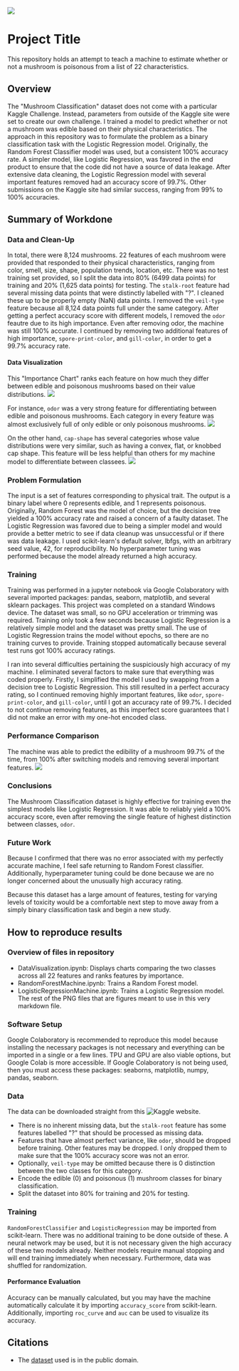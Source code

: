 ![](UTA-DataScience-Logo.png)

# Project Title

This repository holds an attempt to teach a machine to estimate whether or not a mushroom is poisonous from a list of 22 characteristics.

## Overview

The "Mushroom Classification" dataset does not come with a particular Kaggle Challenge. Instead, parameters from outside of the Kaggle site were set to create our own challenge. I trained a model to predict whether or not a mushroom was edible based on their physical characteristics. The approach in this repository was to formulate the problem as a binary classification task with the Logistic Regression model. Originally, the Random Forest Classifier model was used, but a consistent 100% accuracy rate. A simpler model, like Logistic Regression, was favored in the end product to ensure that the code did not have a source of data leakage. After extensive data cleaning, the Logistic Regression model with several important features removed had an accuracy score of 99.7%. Other submissions on the Kaggle site had similar success, ranging from 99% to 100% accuracies.

## Summary of Workdone

### Data and Clean-Up

In total, there were 8,124 mushrooms. 22 features of each mushroom were provided that responded to their physical characteristics, ranging from color, smell, size, shape, population trends, location, etc. There was no test training set provided, so I split the data into 80% (6499 data points) for training and 20% (1,625 data points) for testing. The `stalk-root` feature had several missing data points that were distinctly labelled with "?". I cleaned these up to be properly empty (NaN) data points. I removed the `veil-type` feature because all 8,124 data points full under the same category. After getting a perfect accuracy score with different models, I removed the `odor` feautre due to its high importance. Even after removing odor, the machine was still 100% accurate. I continued by removing two additional features of high importance, `spore-print-color`, and `gill-color`, in order to get a 99.7% accuracy rate.

#### Data Visualization

This "Importance Chart" ranks each feature on how much they differ between edible and poisonous mushrooms based on their value distributions.
![](figure1.png)

For instance, `odor` was a very strong feature for differentiating between edible and poisonous mushrooms. Each category in every feature was almost exclusively full of only edible or only poisonous mushrooms.
![](figure2.png) 

On the other hand, `cap-shape` has several categories whose value distributions were very similar, such as having a convex, flat, or knobbed cap shape. This feature will be less helpful than others for my machine model to differentiate between classees.
![](figure3.png) 

### Problem Formulation

The input is a set of features corresponding to physical trait. The output is a binary label where 0 represents edible, and 1 represents poisonous. Originally, Random Forest was the model of choice, but the decision tree yielded a 100% accuracy rate and raised a concern of a faulty dataset. The Logistic Regression was favored due to being a simpler model and would provide a better metric to see if data cleanup was unsuccessful or if there was data leakage. I used scikit-learn's default solver, lbfgs, with an arbitrary seed value, 42, for reproducibility. No hyperparameter tuning was performed because the model already returned a high accuracy.

### Training

Training was performed in a jupyter notebook via Google Colaboratory with several imported packages: pandas, seaborn, matplotlib, and several sklearn packages. This project was completed on a standard Windows device. The dataset was small, so no GPU acceleration or trimming was required. Training only took a few seconds because Logistic Regression is a relatively simple model and the dataset was pretty small. The use of Logistic Regression trains the model without epochs, so there are no training curves to provide. Training stopped automatically because several test runs got 100% accuracy ratings.

I ran into several difficulties pertaining the suspiciously high accuracy of my machine. I eliminated several factors to make sure that everything was coded properly. Firstly, I simplified the model I used by swapping from a decision tree to Logistic Regression. This still resulted in a perfect accuracy rating, so I continued removing highly important features, like `odor`, `spore-print-color`, and `gill-color`, until I got an accuracy rate of 99.7%. I decided to not continue removing features, as this imperfect score guarantees that I did not make an error with my one-hot encoded class.

### Performance Comparison

The machine was able to predict the edibility of a mushroom 99.7% of the time, from 100% after switching models and removing several important features.
![](figure4.png) 

### Conclusions

The Mushroom Classification dataset is highly effective for training even the simplest models like Logistic Regression. It was able to reliably yield a 100% accuracy score, even after removing the single feature of highest distinction between classes, `odor`.

### Future Work

Because I confirmed that there was no error associated with my perfectly accurate machine, I feel safe returning to Random Forest classifier. Additionally, hyperparameter tuning could be done because we are no longer concerned about the unusually high accuracy rating.

Because this dataset has a large amount of features, testing for varying levels of toxicity would be a comfortable next step to move away from a simply binary classification task and begin a new study.

## How to reproduce results 

### Overview of files in repository

* DataVisualization.ipynb: Displays charts comparing the two classes across all 22 features and ranks features by importance.
* RandomForestMachine.ipynb: Trains a Random Forest model.
* LogisticRegressionMachine.ipynb: Trains a Logistic Regression model. 
The rest of the PNG files that are figures meant to use in this very markdown file.

### Software Setup

Google Colaboratory is recommended to reproduce this model because installing the necessary packages is not necessary and everything can be imported in a single or a few lines. TPU and GPU are also viable options, but Google Colab is more accessible.
If Google Colaboratory is not being used, then you must access these packages: seaborns, matplotlib, numpy, pandas, seaborn.

### Data

The data can be downloaded straight from this ![Kaggle](https://www.kaggle.com/datasets/uciml/mushroom-classification) website.

* There is no inherent missing data, but the `stalk-root` feature has some features labelled "?" that should be processed as missing data.
* Features that have almost perfect variance, like `odor`, should be dropped before training. Other features may be dropped. I only dropped them to make sure that the 100% accuracy score was not an error.
* Optionally, `veil-type` may be omitted because there is 0 distinction between the two classes for this category.
* Encode the edible (0) and poisonous (1) mushroom classes for binary classification.
* Split the dataset into 80% for training and 20% for testing.

### Training

`RandomForestClassifier` and `LogisticRegression` may be imported from scikit-learn. There was no additional training to be done outside of these. A neural network may be used, but it is not necessary given the high accuracy of these two models already. Neither models require manual stopping and will end training immediately when necessary. Furthermore, data was shuffled for randomization.

#### Performance Evaluation

Accuracy can be manually calculated, but you may have the machine automatically calculate it by importing `accuracy_score` from scikit-learn. Additionally, importing `roc_curve` and `auc` can be used to visualize its accuracy.

## Citations

* The [dataset](https://www.kaggle.com/datasets/uciml/mushroom-classification) used is in the public domain.
